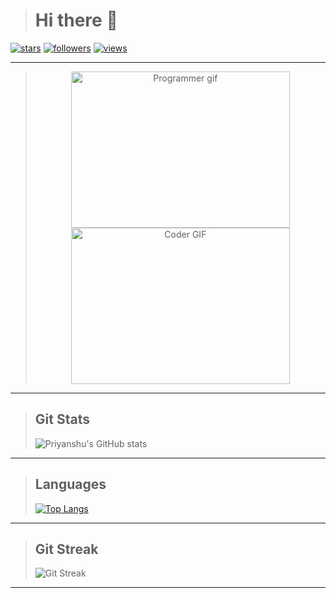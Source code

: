 ># Hi there 👋 

[![stars](https://custom-icon-badges.herokuapp.com/badge/dynamic/json?logo=star&color=000000&labelColor=blue&label=Stars&style=for-the-badge&query=%24.stars&url=https://api.github-star-counter.workers.dev/user/Priyanshu-Vyas&logoColor=black)](https://github.com/Priyanshu-Vyas?tab=repositories)
[![followers](https://custom-icon-badges.herokuapp.com/github/followers/Priyanshu-Vyas?color=black&labelColor=blue&style=for-the-badge&logo=person-add&label=Follow&logoColor=black)](https://github.com/login?return_to=https%3A%2F%2Fgithub.com%2FPriyanshu-Vyas)
[![views](https://komarev.com/ghpvc/?username=Priyanshu-Vyas&label=Profile%20views&color=blue&style=for-the-badge)](https://github.com/Priyanshu-Vyas)

---

><div align="center"><img alt="Programmer gif" height=250 width=350 src="https://c.tenor.com/NOYF3f82b_gAAAAC/programmer.gif" /><img alt="Coder GIF" height=250 width=350 src="https://images.squarespace-cdn.com/content/v1/5769fc401b631bab1addb2ab/1541580611624-TE64QGKRJG8SWAIUS7NS/ke17ZwdGBToddI8pDm48kPoswlzjSVMM-SxOp7CV59BZw-zPPgdn4jUwVcJE1ZvWQUxwkmyExglNqGp0IvTJZamWLI2zvYWH8K3-s_4yszcp2ryTI0HqTOaaUohrI8PI6FXy8c9PWtBlqAVlUS5izpdcIXDZqDYvprRqZ29Pw0o/coding-freak.gif" /></div>

---

>## Git Stats
>![Priyanshu's GitHub stats](https://github-readme-stats.vercel.app/api?username=Priyanshu-Vyas&show_icons=true&count_private=true&include_all_commits=true&theme=react)

---

>## Languages
> [![Top Langs](https://github-readme-stats.vercel.app/api/top-langs/?username=Priyanshu-Vyas&langs_count=10&layout=compact&theme=react)](https://github.com/Priyanshu-Vyas/github-readme-stats)

---

>## Git Streak
> ![Git Streak](https://github-readme-streak-stats.herokuapp.com/?user=Priyanshu-Vyas&theme=react)

---
<!--
>## Git Activity Graph
> ![Priyanshu's github activity graph](https://github-readme-activity-graph.cyclic.app/graph?username=Priyanshu-Vyas&theme=react-dark)

---
-->


<!-- <a herf='https://github.com/Priyanshu-Vyas?tab=repositories'><img src='https://custom-icon-badges.herokuapp.com/badge/dynamic/json?logo=star&color=000000&labelColor=blue&label=Stars&style=for-the-badge&query=%24.stars&url=https://api.github-star-counter.workers.dev/user/Priyanshu-Vyas&logoColor=black' /></a>
<a herf='https://github.com/login?return_to=https%3A%2F%2Fgithub.com%2FPriyanshu-Vyas'><img src='https://custom-icon-badges.herokuapp.com/github/followers/Priyanshu-Vyas?color=black&labelColor=blue&style=for-the-badge&logo=person-add&label=Follow&logoColor=black' /></a>
<a herf='https://github.com/Priyanshu-Vyas'><img src='https://komarev.com/ghpvc/?username=Priyanshu-Vyas&label=Profile%20views&color=blue&style=for-the-badge' /></a> -->
